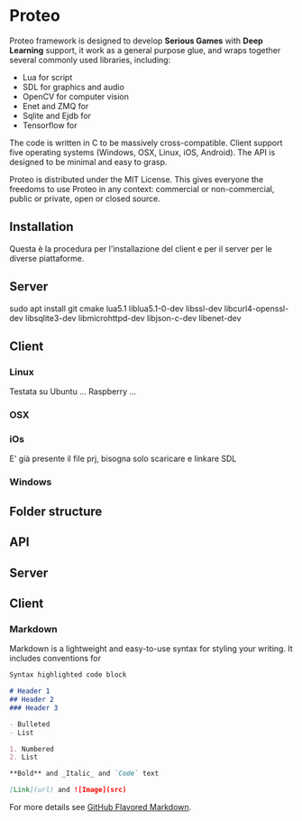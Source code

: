# Proteo

Proteo framework is designed to develop **Serious Games** with **Deep Learning** support, it work as a general purpose glue, and wraps together several commonly used libraries, including:

- Lua for script
- SDL for graphics and audio
- OpenCV for computer vision
- Enet and ZMQ for 
- Sqlite and Ejdb for 
- Tensorflow for

The code is written in C to be massively cross-compatible. Client support five operating systems (Windows, OSX, Linux, iOS, Android). The API is designed to be minimal and easy to grasp.

Proteo is distributed under the MIT License. This gives everyone the freedoms to use Proteo in any context: commercial or non-commercial, public or private, open or closed source. 

## Installation
Questa è la procedura per l'installazione del client e per il server per le diverse piattaforme.

## Server

sudo apt install git cmake lua5.1 liblua5.1-0-dev libssl-dev libcurl4-openssl-dev libsqlite3-dev libmicrohttpd-dev libjson-c-dev libenet-dev

## Client 

### Linux
Testata su Ubuntu ... Raspberry ...

### OSX

### iOs

E' già presente il file prj, bisogna solo scaricare e linkare SDL

### Windows

## Folder structure

## API

## Server

## Client 

### Markdown

Markdown is a lightweight and easy-to-use syntax for styling your writing. It includes conventions for

```markdown
Syntax highlighted code block

# Header 1
## Header 2
### Header 3

- Bulleted
- List

1. Numbered
2. List

**Bold** and _Italic_ and `Code` text

[Link](url) and ![Image](src)
```

For more details see [GitHub Flavored Markdown](https://guides.github.com/features/mastering-markdown/).

